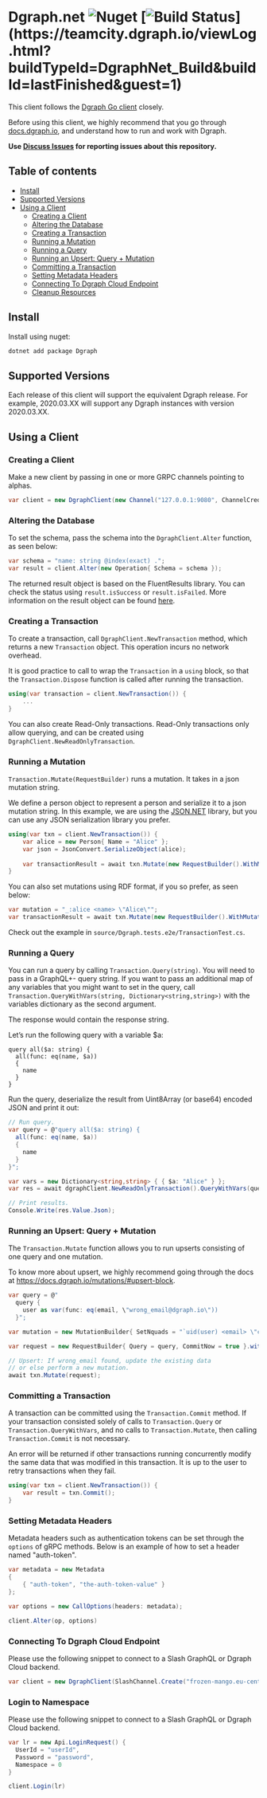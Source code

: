 # Dgraph.net ![Nuget](https://img.shields.io/nuget/v/dgraph) [![Build Status](https://teamcity.dgraph.io/guestAuth/app/rest/builds/buildType:(id:DgraphNet_Build)/statusIcon.svg)](https://teamcity.dgraph.io/viewLog.html?buildTypeId=DgraphNet_Build&buildId=lastFinished&guest=1)

This client follows the [Dgraph Go client][goclient] closely.

[goclient]: https://github.com/dgraph-io/dgo

Before using this client, we highly recommend that you go through [docs.dgraph.io],
and understand how to run and work with Dgraph.

**Use [Discuss Issues](https://discuss.dgraph.io/tags/c/issues/35/dgraphnet) for reporting issues about this repository.**

[docs.dgraph.io]:https://docs.dgraph.io

## Table of contents

  - [Install](#install)
  - [Supported Versions](#supported-versions)
  - [Using a Client](#using-a-client)
    - [Creating a Client](#creating-a-client)
    - [Altering the Database](#altering-the-database)
    - [Creating a Transaction](#creating-a-transaction)
    - [Running a Mutation](#running-a-mutation)
    - [Running a Query](#running-a-query)
    - [Running an Upsert: Query + Mutation](#running-an-upsert-query--mutation)
    - [Committing a Transaction](#committing-a-transaction)
    - [Setting Metadata Headers](#setting-metadata-headers)
    - [Connecting To Dgraph Cloud Endpoint](#connecting-to-dgraph-cloud-endpoint)
    - [Cleanup Resources](#cleanup-resources)

## Install

Install using nuget:

```sh
dotnet add package Dgraph
```

## Supported Versions

Each release of this client will support the equivalent Dgraph release. For example, 2020.03.XX will support any Dgraph instances with version 2020.03.XX. 


## Using a Client

### Creating a Client

Make a new client by passing in one or more GRPC channels pointing to alphas.

```c#
var client = new DgraphClient(new Channel("127.0.0.1:9080", ChannelCredentials.Insecure));
```


### Altering the Database

To set the schema, pass the schema into the `DgraphClient.Alter` function, as seen below:

```c#
var schema = "name: string @index(exact) .";
var result = client.Alter(new Operation{ Schema = schema });
```

The returned result object is based on the FluentResults library. You can check the status using `result.isSuccess` or `result.isFailed`. More information on the result object can be found [here](https://github.com/altmann/FluentResults).


### Creating a Transaction

To create a transaction, call `DgraphClient.NewTransaction` method, which returns a
new `Transaction` object. This operation incurs no network overhead.

It is good practice to call to wrap the `Transaction` in a `using` block, so that the `Transaction.Dispose` function is called after running
the transaction. 

```c#
using(var transaction = client.NewTransaction()) {
    ...
}
```

You can also create Read-Only transactions. Read-Only transactions only allow querying, and can be created using `DgraphClient.NewReadOnlyTransaction`.


### Running a Mutation

`Transaction.Mutate(RequestBuilder)` runs a mutation. It takes in a json mutation string.

We define a person object to represent a person and serialize it to a json mutation string. In this example, we are using the [JSON.NET](https://www.newtonsoft.com/json) library, but you can use any JSON serialization library you prefer.

```c#
using(var txn = client.NewTransaction()) {
    var alice = new Person{ Name = "Alice" };
    var json = JsonConvert.SerializeObject(alice);
    
    var transactionResult = await txn.Mutate(new RequestBuilder().WithMutations(new MutationBuilder{ SetJson = json }));
}
```

You can also set mutations using RDF format, if you so prefer, as seen below:

```c#
var mutation = "_:alice <name> \"Alice\"";
var transactionResult = await txn.Mutate(new RequestBuilder().WithMutations(new MutationBuilder{ SetNquads = mutation }));
```

Check out the example in `source/Dgraph.tests.e2e/TransactionTest.cs`.

### Running a Query

You can run a query by calling `Transaction.Query(string)`. You will need to pass in a
GraphQL+- query string. If you want to pass an additional map of any variables that
you might want to set in the query, call `Transaction.QueryWithVars(string, Dictionary<string,string>)` with
the variables dictionary as the second argument.

The response would contain the response string.

Let’s run the following query with a variable $a:

```console
query all($a: string) {
  all(func: eq(name, $a))
  {
    name
  }
}
```

Run the query, deserialize the result from Uint8Array (or base64) encoded JSON and
print it out:

```c#
// Run query.
var query = @"query all($a: string) {
  all(func: eq(name, $a))
  {
    name
  }
}";

var vars = new Dictionary<string,string> { { $a: "Alice" } };
var res = await dgraphClient.NewReadOnlyTransaction().QueryWithVars(query, vars);

// Print results.
Console.Write(res.Value.Json);
```

### Running an Upsert: Query + Mutation

The `Transaction.Mutate` function allows you to run upserts consisting of one query and one mutation. 

To know more about upsert, we highly recommend going through the docs at https://docs.dgraph.io/mutations/#upsert-block.

```c#
var query = @"
  query {
    user as var(func: eq(email, \"wrong_email@dgraph.io\"))
  }";

var mutation = new MutationBuilder{ SetNquads = "`uid(user) <email> \"correct_email@dgraph.io\" ." };

var request = new RequestBuilder{ Query = query, CommitNow = true }.withMutation(mutation);

// Upsert: If wrong_email found, update the existing data
// or else perform a new mutation.
await txn.Mutate(request);
```

### Committing a Transaction

A transaction can be committed using the `Transaction.Commit` method. If your transaction
consisted solely of calls to `Transaction.Query` or `Transaction.QueryWithVars`, and no calls to
`Transaction.Mutate`, then calling `Transaction.Commit` is not necessary.

An error will be returned if other transactions running concurrently modify the same
data that was modified in this transaction. It is up to the user to retry
transactions when they fail.

```c#
using(var txn = client.NewTransaction()) {
    var result = txn.Commit();
}
```


### Setting Metadata Headers

Metadata headers such as authentication tokens can be set through the `options` of gRPC methods. Below is an example of how to set a header named "auth-token".

```c#
var metadata = new Metadata
{
    { "auth-token", "the-auth-token-value" }
};

var options = new CallOptions(headers: metadata);

client.Alter(op, options)
```

### Connecting To Dgraph Cloud Endpoint

Please use the following snippet to connect to a Slash GraphQL or Dgraph Cloud backend.


```c#
var client = new DgraphClient(SlashChannel.Create("frozen-mango.eu-central-1.aws.cloud.dgraph.io:443", "<api-key>"));
```


### Login to Namespace

Please use the following snippet to connect to a Slash GraphQL or Dgraph Cloud backend.


```c#
var lr = new Api.LoginRequest() {
  UserId = "userId",
  Password = "password",
  Namespace = 0
}

client.Login(lr)
```

